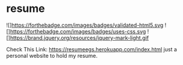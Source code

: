 # resume

![]https://forthebadge.com/images/badges/validated-html5.svg
![]https://forthebadge.com/images/badges/uses-css.svg
![]https://brand.jquery.org/resources/jquery-mark-light.gif

Check This Link:
https://resumeegs.herokuapp.com/index.html
just a personal website to hold my resume.
